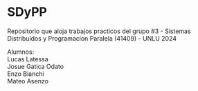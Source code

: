 # SDyPP
Repositorio que aloja trabajos practicos del grupo #3 - Sistemas Distribuidos y Programacion Paralela (41409) - UNLU 2024 <br>

Alumnos: <br>
Lucas Latessa <br>
Josue Gatica Odato <br>
Enzo Bianchi <br>
Mateo Asenzo <br>
